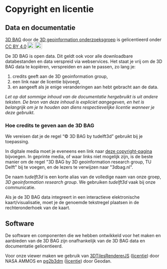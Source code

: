 # Copyright en licentie

## Data en documentatie

 <p xmlns:cc="http://creativecommons.org/ns#" xmlns:dct="http://purl.org/dc/terms/"><a property="dct:title" rel="cc:attributionURL" href="https://3dbag.nl">3D BAG</a> door de <a rel="cc:attributionURL dct:creator" property="cc:attributionName" href="https://3d.bk.tudelft.nl/">3D geoinformation onderzoeksgroep</a> is gelicentieerd onder <a href="http://creativecommons.org/licenses/by/4.0/?ref=chooser-v1" target="_blank" rel="license noopener noreferrer" style="display:inline-block;">CC BY 4.0<img style="height:22px!important;margin-left:3px;vertical-align:text-bottom;" src="https://mirrors.creativecommons.org/presskit/icons/cc.svg?ref=chooser-v1"><img style="height:22px!important;margin-left:3px;vertical-align:text-bottom;" src="https://mirrors.creativecommons.org/presskit/icons/by.svg?ref=chooser-v1"></a></p> 

De 3D BAG is open data. Dit geldt ook voor alle downloadbare databestanden en data verspreid via webservices. Het staat je vrij om de 3D BAG data te kopiëren, verspreiden en aan te passen, zo lang je:

1. credits geeft aan de 3D geoinformation group,
2. een link naar de licentie bijvoegt,
3. en aangeeft als je enige veranderingen aan hebt gebracht aan de data.

*Let op dat sommige inhoud van de documentatie hergebruikt is uit andere teksten. De bron van deze inhoud is expliciet aangegeven, en het is belangrijk om je te houden aan diens respectievelijke licentie wanneer je deze gebruikt.*

### Hoe credits te geven aan de 3D BAG

We vereisen dat je de regel “© 3D BAG by tudelft3d” gebruikt bij je toepassing.

In digitale media moet je eveneens een link naar [deze copyright-pagina](https://docs.3dbag.nl/en/copyright) bijvoegen. In geprinte media, of waar links niet mogelijk zijn, is de beste manier om de regel "3D BAG by 3D geoinformation research group, TU Delft" bij te voegen, en de lezers te verwijzen naar "3dbag.nl".

De naam *tudelft3d* is een korte alias van de volledige naam van onze groep, *3D geoinformation research group*. We gebruiken *tudelft3d* vaak bij onze communicatie.

Als je de 3D BAG data integreert in een interactieve elektronische kaart/visualisatie, moet je de genoemde tekstregel plaatsen in de rechteronderhoek van de kaart.

## Software

De software en componenten die we hebben ontwikkeld voor het maken en aanbieden van de 3D BAG zijn onafhankelijk van de 3D BAG data en documentatie gelicentieerd.

Voor onze viewer maken we gebruik van [3DTilesRendererJS](https://github.com/NASA-AMMOS/3DTilesRendererJS) ([licentie](https://github.com/NASA-AMMOS/3DTilesRendererJS/blob/master/LICENSE)) door NASA AMMOS en [pg2b3dm](https://github.com/Geodan/pg2b3dm/) ([licentie](https://github.com/Geodan/pg2b3dm/blob/master/LICENSE)) door Geodan.
